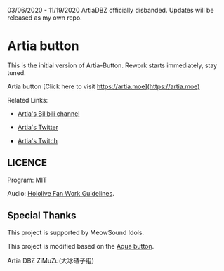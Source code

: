 03/06/2020 - 11/19/2020
ArtiaDBZ officially disbanded. Updates will be released as my own repo. 


# Artia button

This is the initial version of Artia-Button. Rework starts immediately, stay tuned. 

Artia button [Click here to visit https://artia.moe](https://artia.moe)

Related Links:

* [Artia's Bilibili channel](https://space.bilibili.com/511613155)

* [Artia's Twitter](https://twitter.com/Artia_Hololive)

* [Artia's Twitch](https://www.twitch.tv/artia_hololive)

## LICENCE

Program: MIT

Audio: [Hololive Fan Work Guidelines](https://www.hololive.tv/terms).

## Special Thanks

This project is supported by MeowSound Idols.

This project is modified based on the [Aqua button](https://github.com/zyzsdy/aqua-button).

Artia DBZ ZiMuZu(大冰碴子组)
